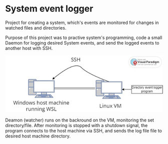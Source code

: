 # System event logger

Project for creating a system, which's events are monitored for changes in watched files and directories. 

Purpose of this project was to practive system's programming, code a small Daemon for logging desired System events, and send the logged events to another host with SSH.

![Setup Diagram](./pictures/setup_diagram.jpg)

Deamon (watcher) runs on the backround on the VM, monitoring the set directory/file. After monitoring is stopped with a shutdown signal, the program connects to the host machine via SSH, and sends the log file file to desired host machine directory.
